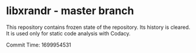 # libxrandr - master branch

This repository contains frozen state of the repository.
Its history is cleared. It is used only for static code
analysis with Codacy.

Commit Time: 1699954531